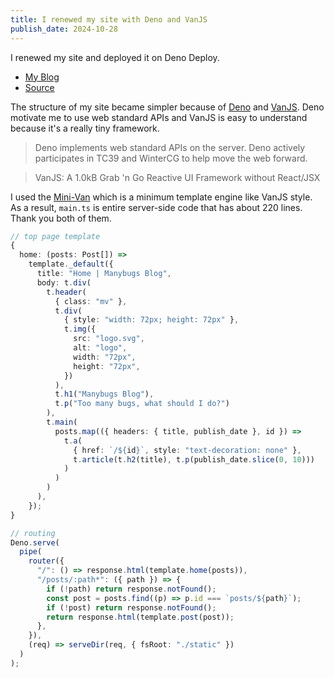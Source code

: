 ```yaml
---
title: I renewed my site with Deno and VanJS
publish_date: 2024-10-28
---
```


I renewed my site and deployed it on Deno Deploy.

- [My Blog](https://manybugs.dev)
- [Source](https://github.com/manybugsdev/blog)

The structure of my site became simpler because of [Deno](https://deno.com/) and [VanJS](https://vanjs.org/). Deno motivate me to use web standard APIs and VanJS is easy to understand because it's a really tiny framework.

> Deno implements web standard APIs on the server. Deno actively participates in TC39 and WinterCG to help move the web forward.

> VanJS: A 1.0kB Grab 'n Go Reactive UI Framework without React/JSX

I used the [Mini-Van](https://vanjs.org/minivan) which is a minimum template engine like VanJS style. As a result, `main.ts` is entire server-side code that has about 220 lines. Thank you both of them.

```ts
// top page template
{
  home: (posts: Post[]) =>
    template._default({
      title: "Home | Manybugs Blog",
      body: t.div(
        t.header(
          { class: "mv" },
          t.div(
            { style: "width: 72px; height: 72px" },
            t.img({
              src: "logo.svg",
              alt: "logo",
              width: "72px",
              height: "72px",
            })
          ),
          t.h1("Manybugs Blog"),
          t.p("Too many bugs, what should I do?")
        ),
        t.main(
          posts.map(({ headers: { title, publish_date }, id }) =>
            t.a(
              { href: `/${id}`, style: "text-decoration: none" },
              t.article(t.h2(title), t.p(publish_date.slice(0, 10)))
            )
          )
        )
      ),
    });
}
```

```ts
// routing
Deno.serve(
  pipe(
    router({
      "/": () => response.html(template.home(posts)),
      "/posts/:path*": ({ path }) => {
        if (!path) return response.notFound();
        const post = posts.find((p) => p.id === `posts/${path}`);
        if (!post) return response.notFound();
        return response.html(template.post(post));
      },
    }),
    (req) => serveDir(req, { fsRoot: "./static" })
  )
);
```
